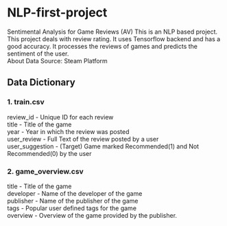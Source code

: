 # NLP-first-project
Sentimental Analysis for Game Reviews (AV)
This is an NLP based project. This project deals with review rating. It uses Tensorflow backend and has a good accuracy. It processes the reviews of games and predicts the sentiment of the user.<br>
About Data Source:
Steam Platform



## Data Dictionary 

### 1. train.csv


review_id       - Unique ID for each review   
title           - Title of the game   
year            - Year in which the review was posted   
user_review     - Full Text of the review posted by a user   
user_suggestion - (Target) Game marked Recommended(1) and Not Recommended(0) by the user   




### 2. game_overview.csv


title         - Title of the game   
developer     - Name of the developer of the game   
publisher     - Name of the publisher of the game   
tags          - Popular user defined tags for the game   
overview      - Overview of the game provided by the publisher.   


